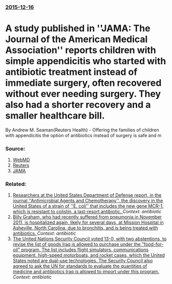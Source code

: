 ### [2015-12-16](/news/2015/12/16/index.md)

# A study published in  ''JAMA: The Journal of the American Medical Association'' reports  children with simple appendicitis who started with antibiotic treatment instead of immediate surgery, often recovered without ever needing surgery. They also had a shorter recovery  and a smaller healthcare bill. 

By Andrew M. Seaman(Reuters Health) - Offering the families of children with appendicitis the option of antibiotics instead of surgery is safe and m


### Source:

1. [WebMD](http://www.webmd.com/children/news/20151216/antibiotics-often-enough-for-kids-appendicitis)
2. [Reuters](http://www.reuters.com/article/us-health-surgery-appendicitis-idUSKBN0TZ33N20151216)
3. [JAMA](http://archsurg.jamanetwork.com/article.aspx?articleid=2475977#Abstract)

### Related:

1. [Researchers at the United States Department of Defense report, in the journal ''Antimicrobial Agents and Chemotherapy'', the discovery in the United States of a strain of ''E. coli'' that includes the new gene MCR-1, which is resistant to  colistin, a  last-resort antibiotic. ](/news/2016/05/26/researchers-at-the-united-states-department-of-defense-report-in-the-journal-antimicrobial-agents-and-chemotherapy-the-discovery-in-th.md) _Context: antibiotic_
2. [Billy Graham, who had recently suffered from pneumonia in November 2011, is hospitalized again, likely for several days, at Mission Hospital in Asheville, North Carolina, due to bronchitis, and is being treated with antibiotics. ](/news/2012/08/12/billy-graham-who-had-recently-suffered-from-pneumonia-in-november-2011-is-hospitalized-again-likely-for-several-days-at-mission-hospital.md) _Context: antibiotic_
3. [The United Nations Security Council voted 13-0, with two abstentions, to revise the list of goods Iraq is allowed to purchase under the "food-for-oil" program.  The list includes flight simulators, communications equipment, high-speed motorboats, and rocket cases, which the United States noted are dual-use technologies.  The Security Council also agreed to ask the UN for standards to evaluate the quantities of medicine and antibiotics Iraq is allowed to import under this program.](/news/2002/12/30/the-united-nations-security-council-voted-13a0-with-two-abstentions-to-revise-the-list-of-goods-iraq-is-allowed-to-purchase-under-the-f.md) _Context: antibiotic_
